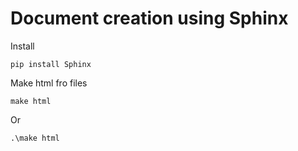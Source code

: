 # Document creation using Sphinx

Install

```
pip install Sphinx
```

Make html fro files 

```
make html
```
Or
```
.\make html
```
